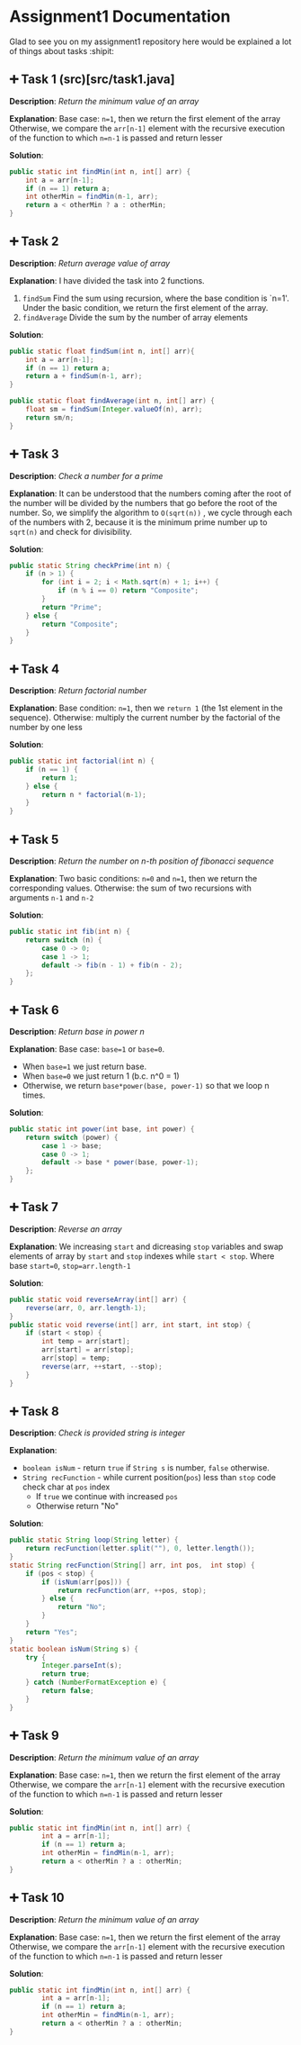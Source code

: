 # Assignment1 Documentation
Glad to see you on my assignment1 repository here would be explained a lot of things about tasks :shipit:

## :heavy_plus_sign: Task 1 (src)[src/task1.java]
**Description**: *Return the minimum value of an array*

**Explanation**: Base case: `n=1`, then we return the first element of the array
Otherwise, we compare the `arr[n-1]` element with the recursive execution of the function to which `n=n-1` is passed and return lesser

**Solution**:
```java
public static int findMin(int n, int[] arr) {
    int a = arr[n-1];
    if (n == 1) return a;
    int otherMin = findMin(n-1, arr);
    return a < otherMin ? a : otherMin;
}
```

## :heavy_plus_sign: Task 2
**Description**: *Return average value of array*

**Explanation**: I have divided the task into 2 functions.
1. `findSum` Find the sum using recursion, where the base condition is `n=1'. Under the basic condition, we return the first element of the array.
2. `findAverage` Divide the sum by the number of array elements

**Solution**:
```java
public static float findSum(int n, int[] arr){
    int a = arr[n-1];
    if (n == 1) return a;
    return a + findSum(n-1, arr);
}

public static float findAverage(int n, int[] arr) {
    float sm = findSum(Integer.valueOf(n), arr);
    return sm/n;
}
```

## :heavy_plus_sign: Task 3
**Description**: *Check a number for a prime*

**Explanation**: It can be understood that the numbers coming after the root of the number will be divided by the numbers that go before the root of the number.
So, we simplify the algorithm to `O(sqrt(n))`
, we cycle through each of the numbers with 2, because it is the minimum prime number up to `sqrt(n)` and check for divisibility.

**Solution**:
```java
public static String checkPrime(int n) {
    if (n > 1) {
        for (int i = 2; i < Math.sqrt(n) + 1; i++) {
            if (n % i == 0) return "Composite";
        }
        return "Prime";
    } else {
        return "Composite";
    }
}

```
## :heavy_plus_sign: Task 4
**Description**: *Return factorial number*

**Explanation**: Base condition: `n=1`, then we `return 1` (the 1st element in the sequence). Otherwise: multiply the current number by the factorial of the number by one less

**Solution**:
```java
public static int factorial(int n) {
    if (n == 1) {
        return 1;
    } else {
        return n * factorial(n-1);
    }
}
```

## :heavy_plus_sign: Task 5
**Description**: *Return the number on n-th position of fibonacci sequence*

**Explanation**: Two basic conditions: `n=0` and `n=1`, then we return the corresponding values.
Otherwise: the sum of two recursions with arguments `n-1` and `n-2`

**Solution**:
```java
public static int fib(int n) {
    return switch (n) {
        case 0 -> 0;
        case 1 -> 1;
        default -> fib(n - 1) + fib(n - 2);
    };
}
```

## :heavy_plus_sign: Task 6
**Description**: *Return base in power n*

**Explanation**: Base case: `base=1` or `base=0`. 
- When `base=1` we just return base. 
- When `base=0` we just return 1 (b.c. n^0 = 1)
- Otherwise, we return `base*power(base, power-1)` so that we loop n times.

**Solution**:
```java
public static int power(int base, int power) {
    return switch (power) {
        case 1 -> base;
        case 0 -> 1;
        default -> base * power(base, power-1);
    };
}
```

## :heavy_plus_sign: Task 7
**Description**: *Reverse an array*

**Explanation**: We increasing `start` and dicreasing `stop` variables and swap elements of array by `start` and `stop` indexes while `start < stop`. Where base `start=0`, `stop=arr.length-1`

**Solution**:
```java
public static void reverseArray(int[] arr) {
    reverse(arr, 0, arr.length-1);
}
public static void reverse(int[] arr, int start, int stop) {
    if (start < stop) {
        int temp = arr[start];
        arr[start] = arr[stop];
        arr[stop] = temp;
        reverse(arr, ++start, --stop);
    }
}
```

## :heavy_plus_sign: Task 8
**Description**: *Check is provided string is integer*

**Explanation**: 
- `boolean isNum` - return `true` if `String s` is number, `false` otherwise.
- `String recFunction` - while current position(`pos`) less than `stop` code check char at `pos` index
    - If `true` we continue with increased `pos`
    - Otherwise return "No"

**Solution**:
```java
public static String loop(String letter) {
    return recFunction(letter.split(""), 0, letter.length());
}
static String recFunction(String[] arr, int pos,  int stop) {
    if (pos < stop) {
        if (isNum(arr[pos])) {
            return recFunction(arr, ++pos, stop);
        } else {
            return "No";
        }
    }
    return "Yes";
}
static boolean isNum(String s) {
    try {
        Integer.parseInt(s);
        return true;
    } catch (NumberFormatException e) {
        return false;
    }
}
```

## :heavy_plus_sign: Task 9
**Description**: *Return the minimum value of an array*

**Explanation**: Base case: `n=1`, then we return the first element of the array
Otherwise, we compare the `arr[n-1]` element with the recursive execution of the function to which `n=n-1` is passed and return lesser

**Solution**:
```java
public static int findMin(int n, int[] arr) {
        int a = arr[n-1];
        if (n == 1) return a;
        int otherMin = findMin(n-1, arr);
        return a < otherMin ? a : otherMin;
}
```

## :heavy_plus_sign: Task 10
**Description**: *Return the minimum value of an array*

**Explanation**: Base case: `n=1`, then we return the first element of the array
Otherwise, we compare the `arr[n-1]` element with the recursive execution of the function to which `n=n-1` is passed and return lesser

**Solution**:
```java
public static int findMin(int n, int[] arr) {
        int a = arr[n-1];
        if (n == 1) return a;
        int otherMin = findMin(n-1, arr);
        return a < otherMin ? a : otherMin;
}
```
